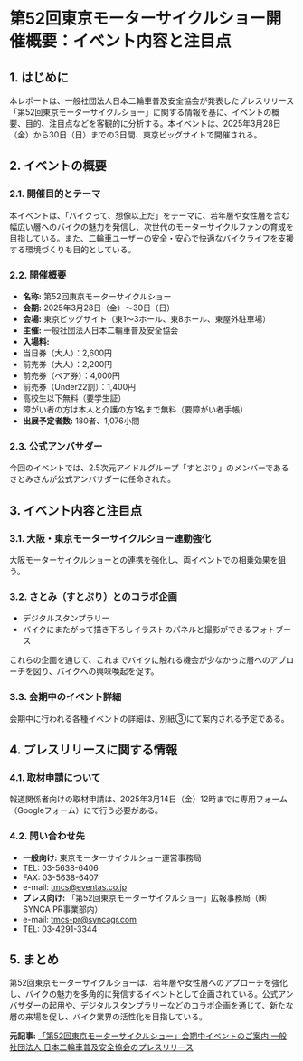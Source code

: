 # 第52回東京モーターサイクルショー開催概要：イベント内容と注目点

## 1. はじめに

本レポートは、一般社団法人日本二輪車普及安全協会が発表したプレスリリース「第52回東京モーターサイクルショー」に関する情報を基に、イベントの概要、目的、注目点などを客観的に分析する。本イベントは、2025年3月28日（金）から30日（日）までの3日間、東京ビッグサイトで開催される。

## 2. イベントの概要

### 2.1. 開催目的とテーマ

本イベントは、「バイクって、想像以上だ」をテーマに、若年層や女性層を含む幅広い層へのバイクの魅力を発信し、次世代のモーターサイクルファンの育成を目指している。また、二輪車ユーザーの安全・安心で快適なバイクライフを支援する環境づくりも目的としている。

### 2.2. 開催概要

* **名称:** 第52回東京モーターサイクルショー
* **会期:** 2025年3月28日（金）～30日（日）
* **会場:** 東京ビッグサイト（東1～3ホール、東8ホール、東屋外駐車場）
* **主催:** 一般社団法人日本二輪車普及安全協会
* **入場料:**
 * 当日券（大人）：2,600円
 * 前売券（大人）：2,200円
 * 前売券（ペア券）：4,000円
 * 前売券（Under22割）：1,400円
 * 高校生以下無料（要学生証）
 * 障がい者の方は本人と介護の方1名まで無料（要障がい者手帳）
* **出展予定者数:** 180者、1,076小間

### 2.3. 公式アンバサダー

今回のイベントでは、2.5次元アイドルグループ「すとぷり」のメンバーであるさとみさんが公式アンバサダーに任命された。

## 3. イベント内容と注目点

### 3.1. 大阪・東京モーターサイクルショー連動強化

大阪モーターサイクルショーとの連携を強化し、両イベントでの相乗効果を狙う。

### 3.2. さとみ（すとぷり）とのコラボ企画

* デジタルスタンプラリー
* バイクにまたがって描き下ろしイラストのパネルと撮影ができるフォトブース

これらの企画を通じて、これまでバイクに触れる機会が少なかった層へのアプローチを図り、バイクへの興味喚起を促す。

### 3.3. 会期中のイベント詳細

会期中に行われる各種イベントの詳細は、別紙③にて案内される予定である。

## 4. プレスリリースに関する情報

### 4.1. 取材申請について

報道関係者向けの取材申請は、2025年3月14日（金）12時までに専用フォーム（Googleフォーム）にて行う必要がある。

### 4.2. 問い合わせ先

* **一般向け:** 東京モーターサイクルショー運営事務局
 * TEL: 03-5638-6406
 * FAX: 03-5638-6407
 * e-mail: tmcs@eventas.co.jp
* **プレス向け:** 「第52回東京モーターサイクルショー」広報事務局（㈱ SYNCA PR事業部内）
 * e-mail: tmcs-pr@syncagr.com
 * TEL: 03-4291-3344

## 5. まとめ

第52回東京モーターサイクルショーは、若年層や女性層へのアプローチを強化し、バイクの魅力を多角的に発信するイベントとして企画されている。公式アンバサダーの起用や、デジタルスタンプラリーなどのコラボ企画を通じて、新たな層の来場を促し、バイク業界の活性化を目指している。



**元記事:** [「第52回東京モーターサイクルショー」会期中イベントのご案内 一般社団法人 日本⼆輪車普及安全協会のプレスリリース](https://prtimes.jp/main/html/rd/p/000000011.000047368.html)